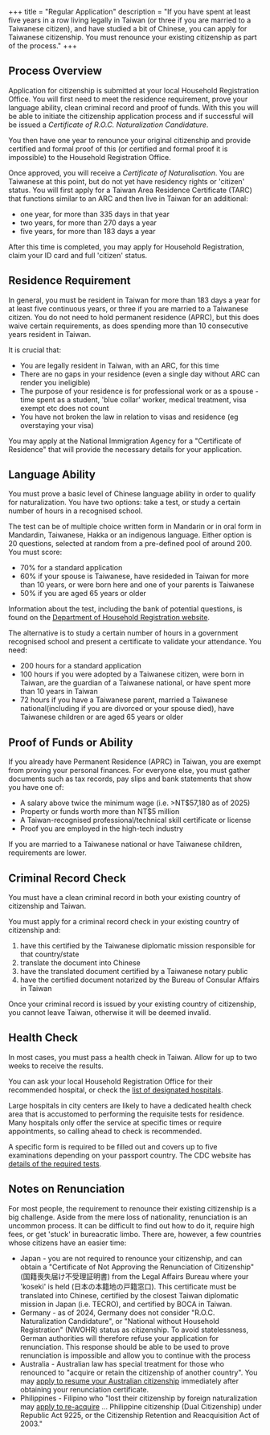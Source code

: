 +++
title = "Regular Application"
description = "If you have spent at least five years in a row living legally in Taiwan (or three if you are married to a Taiwanese citizen), and have studied a bit of Chinese, you can apply for Taiwanese citizenship. You must renounce your existing citizenship as part of the process."
+++

## Process Overview
Application for citizenship is submitted at your local Household Registration Office.
You will first need to meet the residence requirement, prove your language ability,
clean criminal record and proof of funds. With this you will be able to initiate
the citizenship application process and if successful will be issued a 
*Certificate of R.O.C. Naturalization Candidature*.

You then have one year to renounce your original citizenship and provide certified and
 formal proof of this (or certified and formal proof it is impossible) to the
 Household Registration Office.

Once approved, you will receive a *Certificate of Naturalisation*. You are Taiwanese at
 this point, but do not yet have residency rights or 'citizen' status.
 You will first apply for a Taiwan Area Residence Certificate (TARC) that functions similar
 to an ARC and then live in Taiwan for an additional:
* one year, for more than 335 days in that year
* two years, for more than 270 days a year
* five years, for more than 183 days a year

After this time is completed, you may apply for Household Registration, claim your ID card
and full 'citizen' status.

## Residence Requirement
In general, you must be resident in Taiwan for more than 183 days a year for at least 
 five continuous years, or three if you are married to a Taiwanese citizen.
 You do not need to hold permanent residence (APRC), but this does waive certain
 requirements, as does spending more than 10 consecutive years resident in Taiwan.

It is crucial that:
* You are legally resident in Taiwan, with an ARC, for this time
* There are no gaps in your residence (even a single day without ARC can render you ineligible)
* The purpose of your residence is for professional work or as a spouse - time spent as a student, 'blue collar' worker, medical treatment, visa exempt etc does not count
* You have not broken the law in relation to visas and residence (eg overstaying your visa)

You may apply at the National Immigration Agency for a "Certificate of Residence" that will provide
 the necessary details for your application.

## Language Ability
You must prove a basic level of Chinese language ability in order to qualify for naturalization.
You have two options: take a test, or study a certain number of hours in a recognised school.

The test can be of multiple choice written form in Mandarin or in oral form in Mandardin, Taiwanese, Hakka
 or an indigenous language. Either option is 20 questions, selected at random from a pre-defined pool of around 200.
You must score:
* 70% for a standard application
* 60% if your spouse is Taiwanese, have resideded in Taiwan for more than 10 years, or were born here and one of your parents is Taiwanese
* 50% if you are aged 65 years or older

Information about the test, including the bank of potential questions, is found on the
 [Department of Household Registration website](https://www.ris.gov.tw/app/portal/229).


The alternative is to study a certain number of hours in a government recognised school and present a certificate
 to validate your attendance. You need:
* 200 hours for a standard application
* 100 hours if you were adopted by a Taiwanese citizen, were born in Taiwan, are the guardian of a Taiwanese national, or have spent more than 10 years in Taiwan
* 72 hours if you have a Taiwanese parent, married a Taiwanese national(including if you are divorced or your spouse died), have Taiwanese children or are aged 65 years or older


## Proof of Funds or Ability
If you already have Permanent Residence (APRC) in Taiwan, you are exempt from proving your personal
 finances. For everyone else, you must gather documents such as tax records, pay slips and bank
 statements that show you have one of:
* A salary above twice the minimum wage (i.e. >NT$57,180 as of 2025)
* Property or funds worth more than NT$5 million
* A Taiwan-recognised professional/technical skill certificate or license
* Proof you are employed in the high-tech industry

If you are married to a Taiwanese national or have Taiwanese children, requirements
 are lower.


## Criminal Record Check
You must have a clean criminal record in both your existing country of citizenship and Taiwan.

You must apply for a criminal record check in your existing country of citizenship and:
1. have this certified by the Taiwanese diplomatic mission responsible for that country/state
1. translate the document into Chinese
1. have the translated document certified by a Taiwanese notary public
1. have the certified document notarized by the Bureau of Consular Affairs in Taiwan


Once your criminal record is issued by your existing country of citizenship, you cannot leave
 Taiwan, otherwise it will be deemed invalid.

## Health Check
In most cases, you must pass a health check in Taiwan. Allow for up to two weeks to
 receive the results.

You can ask your local Household
 Registration Office for their recommended hospital, or check the 
[list of designated hospitals](https://www.cdc.gov.tw/En/Category/ListContent/C4w0xUaCBCKzdd6BxDGWcA?uaid=LgG4_1kPzR7S1lAA634XJg).

Large hospitals in city centers are likely to have a dedicated health check area that
 is accustomed to performing the requisite tests for residence. Many hospitals only
 offer the service at specific times or require appointments, so calling ahead to check
 is recommended.

A specific form is required to be  filled out and covers up to five examinations depending on your passport country. The CDC website has [details of the required tests](https://www.cdc.gov.tw/En/Category/ListContent/C4w0xUaCBCKzdd6BxDGWcA?uaid=y9n9sbUrcg_Pj6lGlPVDCA).

## Notes on Renunciation
For most people, the requirement to renounce their existing citizenship is a big challenge.
Aside from the mere loss of nationality, renunciation is an uncommon process.
It can be difficult to find out how to do it, require high fees, or get 'stuck' in bureacratic limbo.
There are, however, a few countries whose citizens have an easier time:

* Japan - you are not required to renounce your citizenship, and can obtain a "Certificate of Not Approving the Renunciation of Citizenship"(国籍喪失届け不受理証明書) from the Legal Affairs Bureau where your 'koseki' is held (日本の本籍地の戸籍窓口). This certificate must be translated into Chinese, certified by the closest Taiwan diplomatic mission in Japan (i.e. TECRO), and certified by BOCA in Taiwan.
* Germany - as of 2024, Germany does not consider "R.O.C. Naturalization Candidature", or "National without Household Registration" (NWOHR) status as citizenship. To avoid statelessness, German authorities will therefore refuse your application for renunciation. This response should be able to be used to prove renunciation is impossible and allow you to continue with the process
* Australia - Australian law has special treatment for those who renounced to "acquire or retain the citizenship of another country". You may [apply to resume your Australian citizenship](https://immi.homeaffairs.gov.au/citizenship/become-a-citizen/become-citizen-again#Eligibility) immediately after obtaining your renunciation certificate.
* Philippines - Filipino who "lost their citizenship by foreign naturalization may [apply to re-acquire](https://melbournepcg.org/?page_id=1062) ... Philippine citizenship (Dual Citizenship) under Republic Act 9225, or the Citizenship Retention and Reacquisition Act of 2003." 
